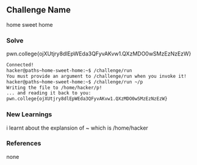 
## Challenge Name
home sweet home 

### Solve
pwn.college{ojXUtjry8dlEpWEda3QFyvAKvw1.QXzMDO0wSMzEzNzEzW}

```bash
Connected!
hacker@paths~home-sweet-home:~$ /challenge/run
You must provide an argument to /challenge/run when you invoke it!
hacker@paths~home-sweet-home:~$ /challenge/run ~/p
Writing the file to /home/hacker/p!
... and reading it back to you:
pwn.college{ojXUtjry8dlEpWEda3QFyvAKvw1.QXzMDO0wSMzEzNzEzW}
```

### New Learnings
i learnt about the explansion of ~ which is /home/hacker

### References 
none
